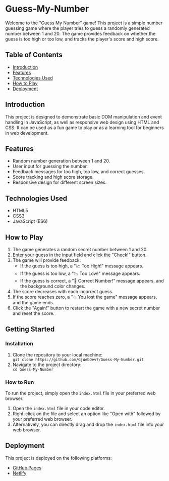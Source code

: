 # Guess-My-Number
<p>Welcome to the "Guess My Number" game! This project is a simple number guessing game where the player tries to guess a randomly generated number between 1 and 20. The game provides feedback on whether the guess is too high or too low, and tracks the player's score and high score.</p>
<h2>Table of Contents</h2>
<ul>
  <li><a href="#introduction">Introduction</a></li>
  <li><a href="#features">Features</a></li>
  <li><a href="#technologies-used">Technologies Used</a></li>
  <li><a href="#how-to-play">How to Play</a></li>
  <li><a href="#deployment">Deployment</a></li>
</ul>

<h2 id="introduction">Introduction</h2>
<p>This project is designed to demonstrate basic DOM manipulation and event handling in JavaScript, as well as responsive web design using HTML and CSS. It can be used as a fun game to play or as a learning tool for beginners in web development.</p>

<h2 id="features">Features</h2>
<ul>
  <li>Random number generation between 1 and 20.</li>
  <li>User input for guessing the number.</li>
  <li>Feedback messages for too high, too low, and correct guesses.</li>
  <li>Score tracking and high score storage.</li>
  <li>Responsive design for different screen sizes.</li>
</ul>

<h2 id="technologies-used">Technologies Used</h2>
<ul>
  <li>HTML5</li>
  <li>CSS3</li>
  <li>JavaScript (ES6)</li>
</ul>

<h2 id="how-to-play">How to Play</h2>
<ol>
  <li>The game generates a random secret number between 1 and 20.</li>
  <li>Enter your guess in the input field and click the "Check!" button.</li>
  <li>The game will provide feedback:
    <ul>
      <li>If the guess is too high, a "📈 Too High!" message appears.</li>
      <li>If the guess is too low, a "📉 Too Low!" message appears.</li>
      <li>If the guess is correct, a "🎉 Correct Number!" message appears, and the background color changes.</li>
    </ul>
  </li>
  <li>The score decreases with each incorrect guess.</li>
  <li>If the score reaches zero, a "💥 You lost the game" message appears, and the game ends.</li>
  <li>Click the "Again!" button to restart the game with a new secret number and reset the score.</li>
</ol>
 <h2>Getting Started</h2>
    <h3>Installation</h3>
    <ol>
        <li>Clone the repository to your local machine:</li>
        <code>git clone https://github.com/GjWebDev7/Guess-My-Number.git</code>
        <li>Navigate to the project directory:</li>
        <code>cd Guess-My-Number</code>
    </ol>
    <h3>How to Run</h3>
    <p>To run the project, simply open the <code>index.html</code> file in your preferred web browser.</p>
    <ol>
        <li>Open the <code>index.html</code> file in your code editor.</li>
        <li>Right-click on the file and select an option like "Open with" followed by your preferred web browser.</li>
        <li>Alternatively, you can directly drag and drop the <code>index.html</code> file into your web browser.</li>
    </ol>
<h2 id="deployment">Deployment</h2>
<p>This project is deployed on the following platforms:</p>
<ul>
  <li><a href="https://gjwebdev7.github.io/Guess-My-Number/">GitHub Pages</a></li>
  <li><a href="https://gjwebdev7.netlify.app/">Netlify</a></li>
</ul>
